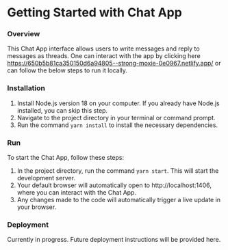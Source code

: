 # Getting Started with Chat App

### Overview

This Chat App interface allows users to write messages and reply to messages as threads.
One can interact with the app by clicking here https://650b5b81ca350150d6a94805--strong-moxie-0e0967.netlify.app/
or can follow the below steps to run it locally.
### Installation

1. Install Node.js version 18 on your computer. If you already have Node.js installed, you can skip this step.
2. Navigate to the project directory in your terminal or command prompt.
3. Run the command `yarn install` to install the necessary dependencies.

### Run

To start the Chat App, follow these steps:

1. In the project directory, run the command `yarn start`. This will start the development server.
2. Your default browser will automatically open to http://localhost:1406, where you can interact with the Chat App.
3. Any changes made to the code will automatically trigger a live update in your browser.

### Deployment

Currently in progress. Future deployment instructions will be provided here.
